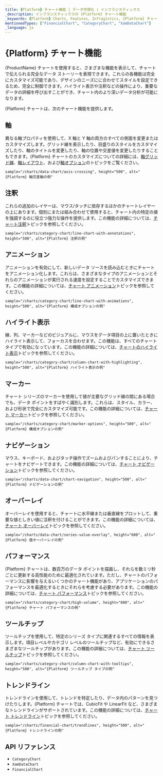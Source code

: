 ```yaml
---
title: {Platform} チャート機能 | データ可視化 | インフラジスティックス
_description: インフラジスティックスの {Platform} チャート機能
_keywords: {Platform} Charts, Features, Infragistics, {Platform} チャート, 機能, インフラジスティックス
mentionedTypes: ["FinancialChart", "CategoryChart", "XamDataChart"]
_language: ja
---
```

# {Platform} チャート機能

{ProductName} チャートを使用すると、さまざまな機能を表示して、チャートで伝えられる完全なデータ ストーリーを表現できます。これらの各機能は完全にカスタマイズ可能であり、デザインのニーズにに合わせてスタイルを設定できるため、完全に制御できます。ハイライト表示や注釈などの操作により、重要なデータの詳細を呼び出すことができ、チャート内のより深いデータ分析が可能になります。

{Platform} チャートは、次のチャート機能を提供します。

## 軸

異なる軸プロパティを使用して、X 軸と Y 軸の両方のすべての側面を変更またはカスタマイズします。グリッド線を表示したり、目盛りのスタイルをカスタマイズしたり、軸のタイトルを変更したり、軸の位置や交差値を変更したりすることもできます。{Platform} チャートのカスタマイズについての詳細には、[軸グリッド線](features/chart-axis-gridlines.md)、[軸レイアウト](features/chart-axis-layouts.md)、および[軸オプション](features/chart-axis-options.md)のトピックをご覧ください。

`sample="/charts/data-chart/axis-crossing", height="500", alt="{Platform} 軸交差軸の例"`



<div class="divider--half"></div>

## 注釈

これらの追加のレイヤーは、マウス/タッチに依存するほかのチャートレイヤーの上にあります。個別にまたは組み合わせて使用すると、チャート内の特定の値を強調するのに役立つ強力な操作を提供します。この機能の詳細については、[チャート注釈](features/chart-annotations.md)トピックを参照してください。

`sample="/charts/category-chart/line-chart-with-annotations", height="500", alt="{Platform} 注釈の例"`



<div class="divider--half"></div>

## アニメーション

アニメーションを有効にして、新しいデータ ソースを読み込むときにチャートをアニメーション化します。これらは、さまざまなタイプのアニメーションとそれらのアニメーションが実行される速度を設定することでカスタマイズできます。この機能の詳細については、[チャート アニメーション](features/chart-animations.md)トピックを参照してください。

`sample="/charts/category-chart/line-chart-with-animations", height="500", alt="{Platform} 構成オプションの例"`



<div class="divider--half"></div>

## ハイライト表示

線、列、マーカーなどのビジュアルに、マウスをデータ項目の上に置いたときにハイライト表示して、フォーカスを合わせます。この機能は、すべてのチャート タイプで有効になっています。この機能の詳細については、[チャートのハイライト表示](features/chart-highlighting.md)トピックを参照してください。

`sample="/charts/category-chart/column-chart-with-highlighting", height="500", alt="{Platform} ハイライト表示の例"`



<div class="divider--half"></div>

## マーカー

チャート シリーズのマーカーを使用して値が主要なグリッド線の間にある場合でも、データ ポイントをすばやく識別します。これらは、スタイル、カラー、および形状で完全にカスタマイズ可能です。この機能の詳細については、[チャート マーカー](features/chart-markers.md)トピックを参照してください。

`sample="/charts/category-chart/marker-options", height="500", alt="{Platform} 構成オプションの例"`



<div class="divider--half"></div>

## ナビゲーション

マウス、キーボード、およびタッチ操作でズームおよびパンすることにより、チャートをナビゲートできます。この機能の詳細については、[チャート ナビゲーション](features/chart-navigation.md)トピックを参照してください。

`sample="/charts/data-chart/chart-navigation", height="500", alt="{Platform} ナビゲーションの例"`



<div class="divider--half"></div>

## オーバーレイ

オーバーレイを使用すると、チャートに水平線または垂直線をプロットして、重要な値としきい値に注釈を付けることができます。この機能の詳細については、[チャート オーバーレイ](features/chart-overlays.md)トピックを参照してください。

`sample="/charts/data-chart/series-value-overlay", height="600", alt="{Platform} 値オーバーレイの例"`



<div class="divider--half"></div>

## パフォーマンス

{Platform} チャートは、数百万のデータ ポイントを描画し、それらを数ミリ秒ごとに更新する高性能のために最適化されています。ただし、チャートのパフォーマンスに影響を与えるいくつかのチャート機能があり、アプリケーションのパフォーマンスを最適化するときにそれらを考慮する必要があります。この機能の詳細については、[チャート パフォーマンス](features/chart-performance.md)トピックを参照してください。

`sample="/charts/category-chart/high-volume", height="600", alt="{Platform} チャート パフォーマンスの例"`



<div class="divider--half"></div>

## ツールチップ

ツールチップを使用して、特定のシリーズ タイプに関連するすべての情報を表示します。項目レベルやカテゴリ レベルのツールチップなど、有効にできるさまざまなツールチップがあります。この機能の詳細については、[チャート ツールチップ](features/chart-tooltips.md)トピックを参照してください。

`sample="/charts/category-chart/column-chart-with-tooltips", height="500", alt="{Platform} ツールチップ タイプの例"`



<div class="divider--half"></div>

## トレンドライン

トレンドラインを使用して、トレンドを特定したり、データ内のパターンを見つけたりします。{Platform} チャートでは、CubicFit や LinearFit など、さまざまなトレンドラインがサポートされています。この機能の詳細については、[チャート トレンドライン](features/chart-trendlines.md)トピックを参照してください。

`sample="/charts/financial-chart/trendlines", height="500", alt="{Platform} トレンドラインの例"`



<div class="divider--half"></div>

## API リファレンス

 - `CategoryChart`
 - `XamDataChart`
 - `FinancialChart`

